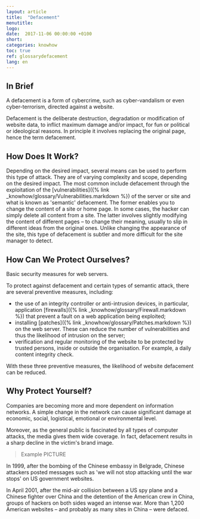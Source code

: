 ```yaml
---
layout: article
title:  "Defacement"
menutitle:
logo:
date:  2017-11-06 00:00:00 +0100
short:
categories: knowhow
toc: true
ref: glossarydefacement
lang: en
---
```

## In Brief
A defacement is a form of cybercrime, such as cyber-vandalism or even cyber-terrorism, directed against a website.

Defacement is the deliberate destruction, degradation or modification of website data, to inflict maximum damage and/or impact, for fun or political or ideological reasons. In principle it involves replacing the original page, hence the term defacement.

## How Does It Work?
Depending on the desired impact, several means can be used to perform this type of attack. They are of varying complexity and scope, depending on the desired impact. The most common include defacement through the exploitation of the [vulnerabilities]({% link _knowhow/glossary/Vulnerabilities.markdown %}) of the server or site and what is known as 'semantic' defacement. The former enables you to change the content of a site or home page. In some cases, the hacker can simply delete all content from a site. The latter involves slightly modifying the content of different pages – to change their meaning, usually to slip in different ideas from the original ones. Unlike changing the appearance of the site, this type of defacement is subtler and more difficult for the site manager to detect.

## How Can We Protect Ourselves?
Basic security measures for web servers.

To protect against defacement and certain types of semantic attack, there are several preventive measures, including:

* the use of an integrity controller or anti-intrusion devices, in particular, application [firewalls]({% link _knowhow/glossary/Firewall.markdown %}) that prevent a fault on a web application being exploited;
* installing [patches]({% link _knowhow/glossary/Patches.markdown %}) on the web server. These can reduce the number of vulnerabilities and thus the likelihood of intrusion on the server;
* verification and regular monitoring of the website to be protected by trusted persons, inside or outside the organisation. For example, a daily content integrity check.

With these three preventive measures, the likelihood of website defacement can be reduced.

## Why Protect Yourself?
Companies are becoming more and more dependent on information networks. A simple change in the network can cause significant damage at economic, social, logistical, emotional or environmental level.

Moreover, as the general public is fascinated by all types of computer attacks, the media gives them wide coverage. In fact, defacement results in a sharp decline in the victim's brand image.

> Example PICTURE

In 1999, after the bombing of the Chinese embassy in Belgrade, Chinese attackers posted messages such as 'we will not stop attacking until the war stops' on US government websites.

In April 2001, after the mid-air collision between a US spy plane and a Chinese fighter over China and the detention of the American crew in China, groups of hackers on both sides waged an intense war. More than 1,200 American websites – and probably as many sites in China – were defaced.
